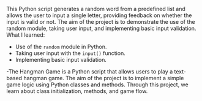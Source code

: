 This Python script generates a random word from a predefined list and allows the user to input a single letter, providing feedback on whether the input is valid or not.
The aim of the project is to demonstrate the use of the random module, taking user input, and implementing basic input validation.
What I learned:
- Use of the `random` module in Python.
- Taking user input with the `input()` function.
- Implementing basic input validation.

-The Hangman Game is a Python script that allows users to play a text-based hangman game. The aim of the project is to implement a simple game logic using Python classes and methods. Through this project, we learn about class initialization, methods, and game flow.
